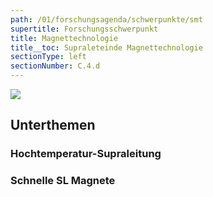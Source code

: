 ```yaml
---
path: /01/forschungsagenda/schwerpunkte/smt
supertitle: Forschungsschwerpunkt
title: Magnettechnologie
title__toc: Supraleteinde Magnettechnologie
sectionType: left
sectionNumber: C.4.d
---
```


<div class="spread--left spread-area--research-agenda-topic">

![](@befide/bf2035-report/src/astro/assets/agenda/agenda.topics.magnet-technology.svg)

</div>

<div class="spread--left spread-area--intro">

<p class="md"><lorem add="10s"/></p>

</div>

<div class="spread--left spread-area--c-3">

## Unterthemen

### Hochtemperatur-Supraleitung

<p class="md"><lorem add="15s"/></p>

### Schnelle SL Magnete

<p class="md"><lorem add="15s"/></p>
